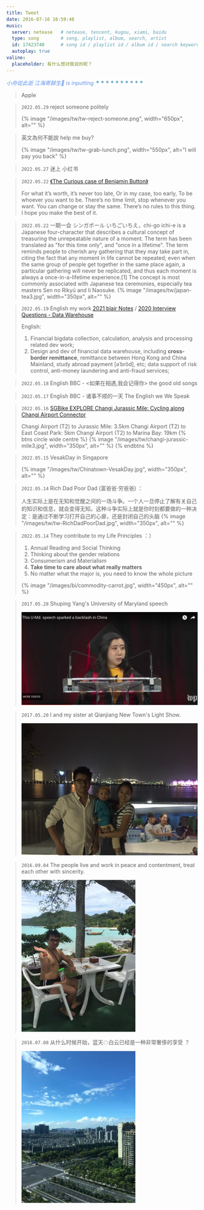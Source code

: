 ```yaml
---
title: Tweet
date: 2016-07-16 16:59:48
music:
  server: netease   # netease, tencent, kugou, xiami, baidu
  type: song        # song, playlist, album, search, artist
  id: 17423740      # song id / playlist id / album id / search keyword
  autoplay: true
valine:
  placeholder: 有什么想对我说的呢？
---
```


<p style="font-style:italic;color:cornflowerblue;">小舟從此逝 江海寄餘生🧘 is inputting <img src=/images/tw/main-progress-blue-dot.gif style="box-shadow:none; margin:0;height:16px">
</p>

> Apple

> `2022.05.29` reject someone politely
>
> {% image "/images/tw/tw-reject-someone.png", width="650px", alt="" %}

> 英文為何不能說 help me buy?
>
> {% image "/images/tw/tw-grab-lunch.png", width="550px", alt="I will pay you back" %}

> `2022.05.27` 迷上 小红书

> `2022.05.22` [《The Curious case of Benjamin Button》](https://zhuanlan.zhihu.com/p/402452475) 
> 
> For what it’s worth, it’s never too late,
> Or in my case, too early, To be whoever you want to be.
> There’s no time limit, stop whenever you want.
> You can change or stay the same.
> There’s no rules to this thing.
> I hope you make the best of it.

> `2022.05.22` 一期一会 シンガポール
> いちごいちえ，chi-go ichi-e is a Japanese four-character that describes a cultural concept of treasuring the unrepeatable nature of a moment. The term has been translated as "for this time only", and "once in a lifetime". The term reminds people to cherish any gathering that they may take part in, citing the fact that any moment in life cannot be repeated; even when the same group of people get together in the same place again, a particular gathering will never be replicated, and thus each moment is always a once-in-a-lifetime experience.[1] The concept is most commonly associated with Japanese tea ceremonies, especially tea masters Sen no Rikyū and Ii Naosuke.
> {% image "/images/tw/japan-tea3.jpg", width="350px", alt="" %}

> `2022.05.19` English my work 
> [2021 blair Notes](/2021/01/09/bi/dwh-summary-2-interview/) / [2020 Interview Questions - Data Warehouse](https://jishuin.proginn.com/p/763bfbd32925)
> 
> English:
> 1. Financial bigdata collection, calculation, analysis and processing related dev work;
> 2. Design and dev of financial data warehouse, including **cross-border remittance**, remittance between Hong Kong and China Mainland, study abroad payment [əˈbrôd], etc; data support of risk control, anti-money laundering and anti-fraud services;
> 

> `2022.05.18` English BBC - <如果在相遇,我会记得你> the good old songs
> 

> `2022.05.17` English BBC - 诸事不顺的一天 The English we We Speak 
> 

> `2022.05.16` [SGBike EXPLORE Changi Jurassic Mile: Cycling along Changi Airport Connector](https://www.sgbike.com.sg/post/cycle-along-changi-airport-connector-and-explore-changi-jurassic-mile)
>
> Changi Airport (T2) to Jurassic Mile: 3.5km
> Changi Airport (T2) to East Coast Park: 5km
> Changi Airport (T2) to Marina Bay: 19km 
> {% btns circle wide centre %}
 {% image "/images/tw/changi-jurassic-mile3.jpg", width="350px", alt="" %} 
 {% endbtns %}
 
> `2022.05.15`  VesakDay in Singapore
>
> {% image "/images/tw/Chinatown-VesakDay.jpg", width="350px", alt="" %}

> `2022.05.14` Rich Dad Poor Dad (富爸爸·穷爸爸) ：
> 
> 人生实际上是在无知和觉醒之间的一场斗争。一个人一旦停止了解有关自己的知识和信息，就会变得无知。这种斗争实际上就是你时刻都要做的一种决定：是通过不断学习打开自己的心扉，还是封闭自己的头脑
> {% image "/images/tw/tw-RichDadPoorDad.jpg", width="350px", alt="" %}


> `2022.05.14` They contribute to my Life Principles ：）
> 
> 1. Annual Reading and Social Thinking
> 2. Thinking about the gender relations
> 3. Consumerism and Materialism
> 4. **Take time to care about what really matters**
> 5. No matter what the major is, you need to know the whole picture
>
> {% image "/images/bi/commodity-carrot.jpg", width="450px", alt="" %}

> `2017.05.28` Shuping Yang's University of Maryland speech
> 
> <div class="tweetimg"><img src="/images/tw/en-Shuping-Yang.png" width="600" /></div>


> `2017.05.20` I and my sister at Qianjiang New Town's Light Show. 
> 
> <div class="tweetimg"><img src="/images/tw/tw-me-sister.jpeg" width="600"/></div>


> `2016.09.04` The people live and work in peace and contentment, treat each other with sincerity.
> 
> <div class="tweetimg"><img src="/images/tw/tw-2016-09-04-phuket-sea.jpeg" width="300"/></div>


> `2016.07.08` 从什么时候开始，蓝天☁白云已经是一种非常奢侈的享受 ？
> <div class="tweetimg"><img src="/images/tw/tw-bluesky.jpg" width="300"/></div>


